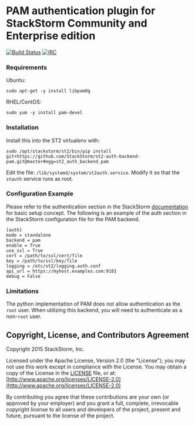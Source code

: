 # PAM authentication plugin for StackStorm Community and Enterprise edition

[![Build Status](https://travis-ci.org/StackStorm/st2-auth-backend-pam.svg?branch=master)](https://travis-ci.org/StackStorm/st2-auth-backend-pam) [![IRC](https://img.shields.io/irc/%23stackstorm.png)](http://webchat.freenode.net/?channels=stackstorm)

### Requirements

Ubuntu:
```
sudo apt-get -y install libpam0g
```
RHEL/CentOS:
```
sudo yum -y install pam-devel
```

### Installation

Install this into the ST2 virtualenv with:
```
sudo /opt/stackstorm/st2/bin/pip install git+https://github.com/StackStorm/st2-auth-backend-pam.git@master#egg=st2_auth_backend_pam
```

Edit the file: `/lib/systemd/system/st2auth.service`. Modify it so that the `stauth` service runs as root.

### Configuration Example

Please refer to the authentication section in the StackStorm 
[documentation](http://docs.stackstorm.com) for basic setup concept. The following is an
example of the auth section in the StackStorm configuration file for the PAM backend.

```
[auth]
mode = standalone
backend = pam
enable = True
use_ssl = True
cert = /path/to/ssl/cert/file
key = /path/to/ssl/key/file
logging = /etc/st2/logging.auth.conf
api_url = https://myhost.examples.com:9101
debug = False
```

### Limitations

The python implementation of PAM does not allow authentication as the `root` user.
When utilizing this backend, you will need to authenticate as a non-`root` user.


## Copyright, License, and Contributors Agreement

Copyright 2015 StackStorm, Inc.

Licensed under the Apache License, Version 2.0 (the "License"); you may not use this work except in
compliance with the License. You may obtain a copy of the License in the [LICENSE](LICENSE) file,
or at: [http://www.apache.org/licenses/LICENSE-2.0](http://www.apache.org/licenses/LICENSE-2.0)

By contributing you agree that these contributions are your own (or approved by your employer) and
you grant a full, complete, irrevocable copyright license to all users and developers of the
project, present and future, pursuant to the license of the project.
